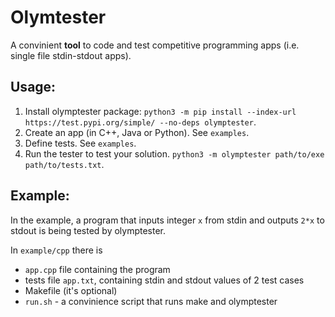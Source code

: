 # Olymtester
A convinient **tool** to code and test competitive programming apps (i.e. single file stdin-stdout apps).

## Usage: 

1. Install olymptester package: `python3 -m pip install --index-url https://test.pypi.org/simple/ --no-deps olymptester`.
2. Create an app (in C++, Java or Python). See `examples`.
3. Define tests. See `examples`.
4. Run the tester to test your solution. `python3 -m olymptester path/to/exe path/to/tests.txt`.

## Example:

In the example, a program that inputs integer `x` from stdin and outputs `2*x` to stdout is being tested by olymptester.

In `example/cpp` there is 
 * `app.cpp` file containing the program 
 * tests file `app.txt`, containing stdin and stdout values of 2 test cases
 * Makefile (it's optional)
 * `run.sh` - a convinience script that runs make and olymptester
